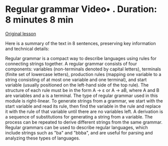 # Regular grammar Video• . Duration: 8 minutes 8 min

[Original lesson](https://www.coursera.org/learn/uol-fundamentals-of-computer-science/lecture/3EpkS/regular-grammar)

Here is a summary of the text in 8 sentences, preserving key information and technical details:

Regular grammar is a compact way to describe languages using rules for connecting strings together. A regular grammar consists of four components: variables (non-terminals denoted by capital letters), terminals (finite set of lowercase letters), production rules (mapping one variable to a string consisting of at most one variable and one terminal), and start variable (usually positioned on the left-hand side of the top rule). The structure of each rule must be in the form A → ε or A → aB, where A and B are variables and a is a terminal. The type of regular grammar used in this module is right-linear. To generate strings from a grammar, we start with the start variable and read its rule, then find the variable in the rule and replace it with the rule of that variable until there are no variables left. A derivation is a sequence of substitutions for generating a string from a variable. The process can be repeated to derive different strings from the same grammar. Regular grammars can be used to describe regular languages, which include strings such as "ba" and "bbba", and are useful for parsing and analyzing these types of languages.

